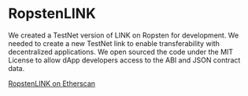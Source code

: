 # RopstenLINK

We created a TestNet version of LINK on Ropsten for development. 
We needed to create a new TestNet link to enable transferability with decentralized applications.
We open sourced the code under the MIT License to allow dApp developers access to the ABI and JSON contract data.

[RopstenLINK on Etherscan](https://ropsten.etherscan.io/token/0x60aee66253dd486cf24eeca0f9b0cf03ce18559a)
